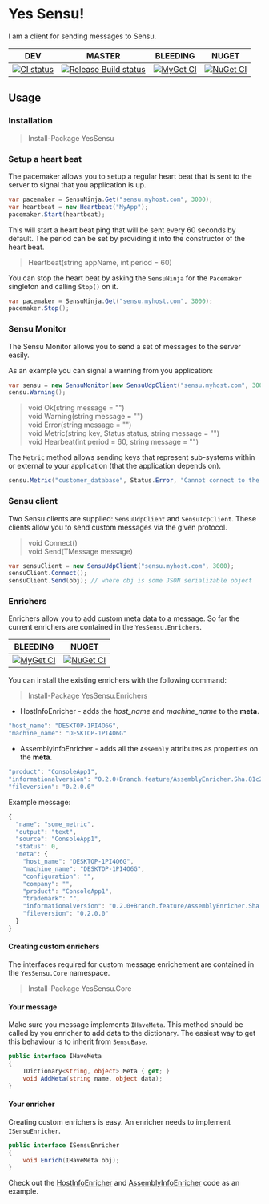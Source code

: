 # Yes Sensu!

I am a client for sending messages to Sensu.

| DEV |MASTER|BLEEDING|NUGET|
|-----|------|--------|-----|
|[![CI status][1]][2]|[![Release Build status][3]][4]|[![MyGet CI][5]][6]|[![NuGet CI][7]][8]|

## Usage

### Installation

> Install-Package YesSensu

### Setup a heart beat

The pacemaker allows you to setup a regular heart beat that is sent to the server to signal that you application is up.

```csharp
var pacemaker = SensuNinja.Get("sensu.myhost.com", 3000);
var heartbeat = new Heartbeat("MyApp");
pacemaker.Start(heartbeat);
```

This will start a heart beat ping that will be sent every 60 seconds by default. The period can be set by providing it into the constructor of the heart beat.

> Heartbeat(string appName, int period = 60)

You can stop the heart beat by asking the `SensuNinja` for the `Pacemaker` singleton and calling `Stop()` on it.

```csharp
var pacemaker = SensuNinja.Get("sensu.myhost.com", 3000);
pacemaker.Stop();
```

### Sensu Monitor

The Sensu Monitor allows you to send a set of messages to the server easily.

As an example you can signal a warning from you application:

```csharp
var sensu = new SensuMonitor(new SensuUdpClient("sensu.myhost.com", 3000), "MyApp");
sensu.Warning();
```

> void Ok(string message = "")  
> void Warning(string message = "")  
> void Error(string message = "")  
> void Metric(string key, Status status, string message = "")  
> void Hearbeat(int period = 60, string message = "")  

The `Metric` method allows sending keys that represent sub-systems within or external to your application (that the application depends on).

```csharp
sensu.Metric("customer_database", Status.Error, "Cannot connect to the customer database for more than 30 seconds.");
```

### Sensu client

Two Sensu clients are supplied: `SensuUdpClient` and `SensuTcpClient`. These clients allow you to send custom messages via the given protocol.

> void Connect()  
> void Send<TMessage>(TMessage message)  

```csharp
var sensuClient = new SensuUdpClient("sensu.myhost.com", 3000);
sensuClient.Connect();
sensuClient.Send(obj); // where obj is some JSON serializable object
```

### Enrichers

Enrichers allow you to add custom meta data to a message. So far the current enrichers are contained in the `YesSensu.Enrichers`.

|BLEEDING|NUGET|
|--------|-----|
|[![MyGet CI][9]][10]|[![NuGet CI][11]][12]|

You can install the existing enrichers with the following command:  

> Install-Package YesSensu.Enrichers

- HostInfoEnricher - adds the *host_name* and *machine_name* to the **meta**.
```javascript
"host_name": "DESKTOP-1PI4O6G",
"machine_name": "DESKTOP-1PI4O6G"
```
- AssemblyInfoEnricher - adds all the `Assembly` attributes as properties on the **meta**.
```javascript
"product": "ConsoleApp1",
"informationalversion": "0.2.0+Branch.feature/AssemblyEnricher.Sha.81c27cee5be57f638ad08c53e4ac17ef73f3ea30",
"fileversion": "0.2.0.0"
```

Example message:

```javascript
{
  "name": "some_metric",
  "output": "text",
  "source": "ConsoleApp1",
  "status": 0,
  "meta": {
    "host_name": "DESKTOP-1PI4O6G",
    "machine_name": "DESKTOP-1PI4O6G",
    "configuration": "",
    "company": "",
    "product": "ConsoleApp1",
    "trademark": "",
    "informationalversion": "0.2.0+Branch.feature/AssemblyEnricher.Sha.81c27cee5be57f638ad08c53e4ac17ef73f3ea30",
    "fileversion": "0.2.0.0"
  }
}
```

#### Creating custom enrichers

The interfaces required for custom message enrichement are contained in the `YesSensu.Core` namespace.

> Install-Package YesSensu.Core

#### Your message

Make sure you message implements `IHaveMeta`. This method should be called by you enricher to add data to the dictionary. The easiest way to get this behaviour is to inherit from `SensuBase`.

```csharp
public interface IHaveMeta
{
    IDictionary<string, object> Meta { get; }
    void AddMeta(string name, object data);
}
```

#### Your enricher

Creating custom enrichers is easy. An enricher needs to implement `ISensuEnricher`.

```csharp
public interface ISensuEnricher
{
    void Enrich(IHaveMeta obj);
}
```

Check out the [HostInfoEnricher](https://github.com/dburriss/yes-sensu/blob/master/src/YesSensu.Enrichers/HostInfoEnricher.cs) and [AssemblyInfoEnricher](https://github.com/dburriss/yes-sensu/blob/master/src/YesSensu.Enrichers/AssemblyInfoEnricher.cs) code as an example.

[1]: https://ci.appveyor.com/api/projects/status/sb2eidh6qhnoj4lt?svg=true
[2]: https://ci.appveyor.com/project/dburriss/yes-sensu
[3]: https://ci.appveyor.com/api/projects/status/sb2eidh6qhnoj4lt/branch/master?svg=true
[4]: https://ci.appveyor.com/project/dburriss/yes-sensu/branch/master
[5]: https://img.shields.io/myget/dburriss-ci/vpre/YesSensu.svg
[6]: https://www.myget.org/feed/Packages/dburriss-ci
[7]: https://img.shields.io/nuget/v/YesSensu.svg
[8]: https://www.nuget.org/packages/YesSensu/
[9]: https://img.shields.io/myget/dburriss-ci/vpre/YesSensu.Enrichers.svg
[10]: https://www.myget.org/feed/Packages/dburriss-ci
[11]: https://img.shields.io/nuget/v/YesSensu.Enrichers.svg
[12]: https://www.nuget.org/packages/YesSensu.Enrichers/